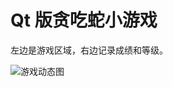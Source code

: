 # Qt 版贪吃蛇小游戏

左边是游戏区域，右边记录成绩和等级。  

![游戏动态图](https://github.com/chenjiandongx/Qt/blob/master/snake/images/r-1.gif)
